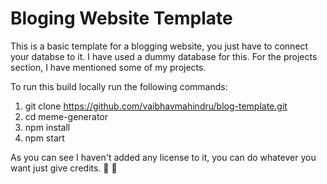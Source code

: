# Bloging Website Template

This is a basic template for a blogging website, you just have to connect your databse to it.
I have used a dummy database for this. For the projects section, I have mentioned some of my projects.

To run this build locally run the following commands:

1. git clone https://github.com/vaibhavmahindru/blog-template.git
2. cd meme-generator
3. npm install
4. npm start

As you can see I haven't added any license to it, you can do whatever you want just give credits. 🙂 🙂
